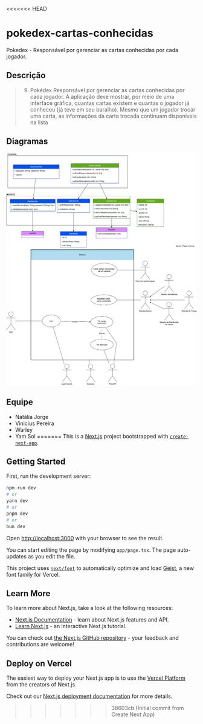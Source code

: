 <<<<<<< HEAD
# pokedex-cartas-conhecidas
Pokedex - Responsável por gerenciar as cartas conhecidas por cada jogador.

## Descrição

> 9) Pokédex
> Responsável por gerenciar as cartas conhecidas por cada jogador. A aplicação deve mostrar, por meio de uma interface gráfica, quantas cartas existem e quantas o jogador já conheceu (já teve em seu baralho). Mesmo que um jogador trocar uma carta, as informações da carta trocada continuam disponíveis na lista

## Diagramas

![diagrama-classes](./assets/uml-classes.png)
![diagrama-use-cases](./assets/uml-casos-de-uso.png)

## Equipe
- Natália Jorge
- Vinicius Pereira
- Warley
- Yam Sol
=======
This is a [Next.js](https://nextjs.org) project bootstrapped with [`create-next-app`](https://nextjs.org/docs/app/api-reference/cli/create-next-app).

## Getting Started

First, run the development server:

```bash
npm run dev
# or
yarn dev
# or
pnpm dev
# or
bun dev
```

Open [http://localhost:3000](http://localhost:3000) with your browser to see the result.

You can start editing the page by modifying `app/page.tsx`. The page auto-updates as you edit the file.

This project uses [`next/font`](https://nextjs.org/docs/app/building-your-application/optimizing/fonts) to automatically optimize and load [Geist](https://vercel.com/font), a new font family for Vercel.

## Learn More

To learn more about Next.js, take a look at the following resources:

- [Next.js Documentation](https://nextjs.org/docs) - learn about Next.js features and API.
- [Learn Next.js](https://nextjs.org/learn) - an interactive Next.js tutorial.

You can check out [the Next.js GitHub repository](https://github.com/vercel/next.js) - your feedback and contributions are welcome!

## Deploy on Vercel

The easiest way to deploy your Next.js app is to use the [Vercel Platform](https://vercel.com/new?utm_medium=default-template&filter=next.js&utm_source=create-next-app&utm_campaign=create-next-app-readme) from the creators of Next.js.

Check out our [Next.js deployment documentation](https://nextjs.org/docs/app/building-your-application/deploying) for more details.
>>>>>>> 38603cb (Initial commit from Create Next App)
